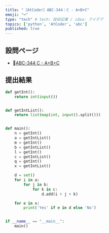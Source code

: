 ```yaml
---
title: "［AtCoder］ABC-344｜C - A+B+C"
emoji: "⌨️"
type: "tech" # tech: 技術記事 / idea: アイデア
topics: ['python', 'AtCoder', 'abc']
published: true
---
```


## 設問ページ

- 🔗[ABC-344 C - A+B+C](https://atcoder.jp/contests/abc344/tasks/abc344_c)

## 提出結果

```python
def getInt():
    return int(input())


def getIntList():
    return list(map(int, input().split()))


def main():
    n = getInt()
    a = getIntList()
    m = getInt()
    b = getIntList()
    l = getInt()
    c = getIntList()
    q = getInt()
    x = getIntList()

    d = set()
    for i in a:
        for j in b:
            for k in c:
                d.add(i + j + k)

    for e in x:
        print('Yes' if e in d else 'No')


if __name__ == "__main__":
    main()
```
